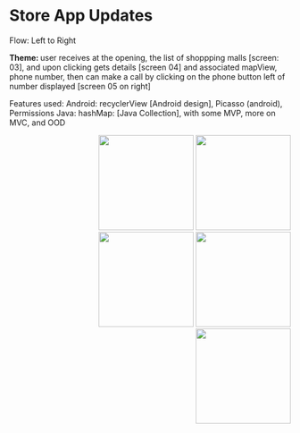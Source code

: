 # Store App Updates  

<p> Flow: Left to Right </p>

<b>Theme: </b>
user receives at the opening, the list of shoppping malls [screen: 03], and upon clicking gets details [screen 04] and associated mapView, phone number, then can make a call by clicking on the phone button left of number displayed [screen 05 on right]

Features used: Android: recyclerView [Android design], Picasso (android), Permissions 
Java: hashMap: [Java Collection], with some MVP, more on MVC, and OOD

</P>
<p> 

</P>
<p align="right">  
<img src="https://github.com/snaqviAndroidApp/androidTest1/blob/StoreTwo/app/src/main/res/drawable/launch_permission.png"width="170" />
<img src="https://github.com/snaqviAndroidApp/androidTest1/blob/StoreTwo/app/src/main/res/drawable/landing.png"width="170" />
<img src="https://github.com/snaqviAndroidApp/androidTest1/blob/StoreTwo/app/src/main/res/drawable/List.png"width="170" />
<img src="https://github.com/snaqviAndroidApp/androidTest1/blob/StoreTwo/app/src/main/res/drawable/detailed.png"width="170" />
<img src="https://github.com/snaqviAndroidApp/androidTest1/blob/StoreTwo/app/src/main/res/drawable/native_dialer.png"width="170" />
</p>
</P>

